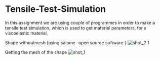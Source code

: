 # Tensile-Test-Simulation

In this assignment we are using couple of programmes in order to make a tensile test simulation, which is used to get material parameters, for a viscoelastic material,

Shape withoutmesh (using salome -open source software-)
![shot_2 1](https://user-images.githubusercontent.com/23018970/43715386-a6fc9644-9980-11e8-8d62-50e2e253e4d9.png)



Getting the mesh of the shape
![shot_1](https://user-images.githubusercontent.com/23018970/43715415-c02a8d06-9980-11e8-8d1e-5f8e9e6f9481.png)

